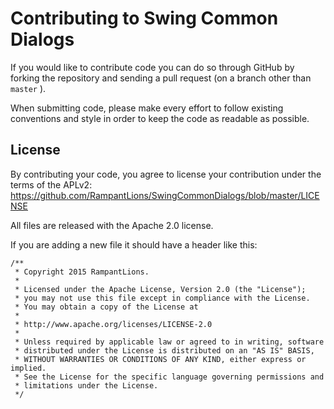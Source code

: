 # Contributing to Swing Common Dialogs

If you would like to contribute code you can do so through GitHub by forking the repository and sending a pull request (on a branch other than `master` ).

When submitting code, please make every effort to follow existing conventions and style in order to keep the code as readable as possible.

## License

By contributing your code, you agree to license your contribution under the terms of the APLv2: https://github.com/RampantLions/SwingCommonDialogs/blob/master/LICENSE

All files are released with the Apache 2.0 license.

If you are adding a new file it should have a header like this:

```
/**
 * Copyright 2015 RampantLions.
 * 
 * Licensed under the Apache License, Version 2.0 (the "License");
 * you may not use this file except in compliance with the License.
 * You may obtain a copy of the License at
 * 
 * http://www.apache.org/licenses/LICENSE-2.0
 * 
 * Unless required by applicable law or agreed to in writing, software
 * distributed under the License is distributed on an "AS IS" BASIS,
 * WITHOUT WARRANTIES OR CONDITIONS OF ANY KIND, either express or implied.
 * See the License for the specific language governing permissions and
 * limitations under the License.
 */
 ```
